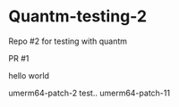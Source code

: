 # Quantm-testing-2
Repo #2 for testing with quantm

PR #1

hello
world

umerm64-patch-2
test..
umerm64-patch-11
